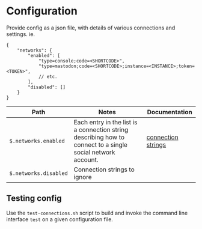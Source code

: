 # Configuration

Provide config as a json file, with details of various connections and settings. ie.

```jsonc
{
    "networks": {
        "enabled": [
            "type=console;code=<SHORTCODE>",
            "type=mastodon;code=<SHORTCODE>;instance=<INSTANCE>;token=<TOKEN>",
            // etc.
        ],
        "disabled": []
    }
}
```

| Path | Notes | Documentation |
|-|-|-|
| `$.networks.enabled` | Each entry in the list is a connection string describing how to connect to a single social network account. | [connection strings](connection-strings.md) |
| `$.networks.disabled` | Connection strings to ignore |

## Testing config

Use the `test-connections.sh` script to build and invoke the command line interface `test` on a given configuration file.
